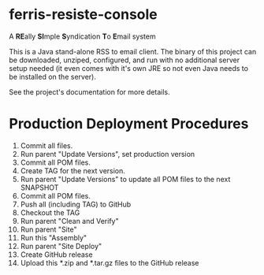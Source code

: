 # ferris-resiste-console

A **RE**ally **SI**mple **S**yndication **T**o **E**mail system

This is a Java stand-alone RSS to email client.  The binary of this project
can be downloaded, unziped, configured, and run with no additional server setup
needed (it even comes with it's own JRE so not even Java needs to be installed
on the server). 

See the project's documentation for more details.

# Production Deployment Procedures

1. Commit all files.
1. Run parent "Update Versions", set production version
1. Commit all POM files.
1. Create TAG for the next version.
1. Run parent "Update Versions" to update all POM files to the next SNAPSHOT
1. Commit all POM files.
1. Push all (including TAG) to GitHub
1. Checkout the TAG
1. Run parent "Clean and Verify"
1. Run parent "Site"
1. Run this "Assembly"
1. Run parent "Site Deploy" 
1. Create GitHub release
1. Upload this *.zip and *.tar.gz files to the GitHub release


